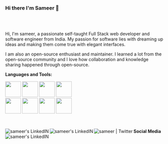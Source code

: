 ### Hi there I'm Sameer 👋


</br>
</br>

Hi, I'm sameer, a passionate self-taught Full Stack web developer and software engineer from India. My passion for software lies with dreaming up ideas and making them come true with elegant interfaces. 

I am also an open-source enthusiast and maintainer. I learned a lot from the open-source community and I love how collaboration and knowledge sharing happened through open-source.

**Languages and Tools:**  

<code><img height="50" src="https://img.shields.io/badge/HTML-239120?style=for-the-badge&logo=html5&logoColor=white"></code>
<code><img height="50" src="https://img.shields.io/badge/HTML5-E34F26?style=for-the-badge&logo=html5&logoColor=white"></code>
<code><img height="50" src="https://img.shields.io/badge/CSS-239120?&style=for-the-badge&logo=css3&logoColor=white"></code>
<code><img height="50" src="https://img.shields.io/badge/JavaScript-F7DF1E?style=for-the-badge&logo=javascript&logoColor=black"></code></br>
<code><img height="50" src="https://img.shields.io/badge/Python-3776AB?style=for-the-badge&logo=python&logoColor=white"></code>
<code><img height="50" src="https://img.shields.io/badge/PHP-777BB4?style=for-the-badge&logo=php&logoColor=white"></code>
<code><img height="50" src="https://img.shields.io/badge/MySQL-00000F?style=for-the-badge&logo=mysql&logoColor=white"></code>
<code><img height="50" src="https://img.shields.io/badge/C%2B%2B-00599C?style=for-the-badge&logo=c%2B%2B&logoColor=white"></code>


 </br>
 
 **Social Media**
<a href="https://www.facebook.com/sameer.boghani.3">
  <img align="left" alt="sameer's LinkedIN" src="https://img.shields.io/badge/Facebook-1877F2?style=for-the-badge&logo=facebook&logoColor=white" />
</a>
<a href="https://www.instagram.com/sameer_boghani/?hl=en">
  <img align="left" alt="sameer's LinkedIN" src="https://img.shields.io/badge/Instagram-E4405F?style=for-the-badge&logo=instagram&logoColor=white" />
</a>
<a href="https://twitter.com/boghani_sameer?lang=en">
  <img align="left" alt="sameer | Twitter"  src="https://img.shields.io/badge/Twitter-1DA1F2?style=for-the-badge&logo=twitter&logoColor=white" />
</a>
<a href="https://www.linkedin.com/in/sameer-boghani-564a76192/">
  <img align="left" alt="sameer's LinkedIN"  src="https://img.shields.io/badge/LinkedIn-0077B5?style=for-the-badge&logo=linkedin&logoColor=white" />
</a>
